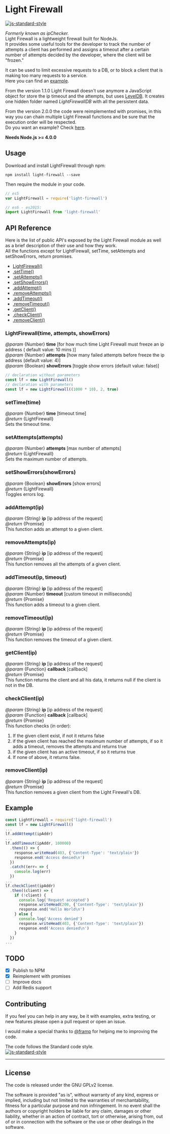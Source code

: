 # Light Firewall
[![js-standard-style](https://img.shields.io/badge/code%20style-standard-brightgreen.svg?style=flat)](http://standardjs.com/)  


*Formerly known as ipChecker.*  
Light Firewall is a lightweight firewall built for NodeJs.  
It provides some useful tools for the developer to track the number of attempts a client has performed and assigns a timeout after a certain number of attempts decided by the developer, where the client will be "frozen."

It can be used to limit excessive requests to a DB, or to block a client that is making too many requests to a service.  
Here you can find an [example](https://github.com/delvedor/LightFirewall/blob/master/example.js).

From the version 1.1.0 Light Firewall doesn't use anymore a JavaScript object for store the ip timeout and the attempts, but uses [LevelDB](https://github.com/Level/levelup).
It creates one hidden folder named *LightFirewallDB* with all the persistent data.

From the version 2.0.0 the code were reimplemented with promises, in this way you can chain multiple Light Firewall functions and be sure that the execution order will be respected.  
Do you want an example? Check [here](https://github.com/delvedor/LightFirewall/blob/master/test.js#L176-L226).

**Needs Node.js >= 4.0.0**

## Usage
Download and install LightFirewall through npm:  
```
npm install light-firewall --save
```  
Then require the module in your code.
```Javascript
// es5
var LightFirewall = require('light-firewall')

// es6 - es2015:
import LightFirewall from 'light-firewall'
```

## API Reference
Here is the list of public API's exposed by the Light Firewall module as well as a brief description of their use and how they work.  
All the functions except for LightFirewall, setTime, setAttempts and setShowErrors, return promises.

- <a href="#LightFirewall">LightFirewall()</a>
- <a href="#setTime">.setTime()</a>
- <a href="#setAttempts">.setAttempts()</a>
- <a href="#setShowErrors">.setShowErrors()</a>
- <a href="#addAttempt">.addAttempt()</a>
- <a href="#removeAttempts">.removeAttempts()</a>
- <a href="#addTimeout">.addTimeout()</a>
- <a href="#removeTimeout">.removeTimeout()</a>
- <a href="#getClient">.getClient()</a>
- <a href="#checkClient">.checkClient()</a>
- <a href="#removeClient">.removeClient()</a>

<a name="LightFirewall"></a>
### LightFirewall(time, attempts, showErrors)
*@param*  {Number}   **time**  [for how much time Light Firewall must freeze an ip address ( default value: 10 mins )]  
*@param*  {Number}   **attempts**  [how many failed attempts before freeze the ip address (default value: 4)]  
*@param*  {Boolean}  **showErrors** [toggle show errors (default value: false)]
```Javascript
// declaration without parameters
const lf = new LightFirewall()
// declaration with parameters
const lf = new LightFirewall((1000 * 10), 2, true)
```

<a name="setTime"></a>
### setTime(time)
*@param* {Number} **time**  [timeout time]  
*@return* {LightFirewall}  
Sets the timeout time.

<a name="setAttempts"></a>
### setAttempts(attempts)
*@param* {Number} **attempts**  [max number of attempts]  
*@return* {LightFirewall}  
Sets the maximum number of attempts.

<a name="setShowErrors"></a>
### setShowErrors(showErrors)
*@param* {Boolean} **showErrors**  [show errors]  
*@return* {LightFirewall}  
Toggles errors log.

<a name="addAttempt"></a>
### addAttempt(ip)
*@param* {String} **ip**  [ip address of the request]  
*@return* {Promise}  
This function adds an attempt to a given client.

<a name="removeAttempts"></a>
### removeAttempts(ip)
*@param* {String} **ip**  [ip address of the request]  
*@return* {Promise}  
This function removes all the attempts of a given client.

<a name="addTimeout"></a>
### addTimeout(ip, timeout)
*@param* {String} **ip**  [ip address of the request]  
*@param* {Number} **timeout**  [custom timeout in milliseconds]  
*@return* {Promise}  
This function adds a timeout to a given client.

<a name="removeTimeout"></a>
### removeTimeout(ip)
*@param* {String} **ip**  [ip address of the request]  
*@return* {Promise}  
This function removes the timeout of a given client.

<a name="getClient"></a>
### getClient(ip)
*@param* {String} **ip**  [ip address of the request]  
*@param* {Function}   **callback**    [callback]  
*@return* {Promise}  
This function returns the client and all his data, it returns null if the client is not in the DB.

<a name="checkClient"></a>
### checkClient(ip)
*@param* {String} **ip**  [ip address of the request]  
*@param* {Function}   **callback**    [callback]  
*@return* {Promise}  
This function checks (in order):  
1. If the given client exist, if not it returns false  
2. if the given client has reached the maximum number of attempts, if so it adds a timeout, removes the attempts and returns true  
3. if the given client has an active timeout, if so it returns true  
4. If none of above, it returns false.

<a name="removeClient"></a>
### removeClient(ip)
*@param* {String} **ip**  [ip address of the request]  
*@return* {Promise}  
This function removes a given client from the Light Firewall's DB.

## Example
```Javascript
const LightFirewall = require('light-firewall')
const lf = new LightFirewall()
...
lf.addAttempt(ipAddr)
...
lf.addTimeout(ipAddr, 100000)
  .then(() => {
    response.writeHead(403, {'Content-Type': 'text/plain'})
    response.end('Access denied\n')
  })
  .catch((err= => {
    console.log(err)
  })
...
lf.checkClient(ipAddr)
  .then((client) => {
    if (!client) {
      console.log('Request accepted')
      response.writeHead(200, {'Content-Type': 'text/plain'})
      response.end('Hello World\n')
    } else {
      console.log('Access denied')
      response.writeHead(403, {'Content-Type': 'text/plain'})
      response.end('Access denied\n')
    }
  })
...
```

## TODO
- [x] Publish to NPM
- [x] Reimplement with promises
- [ ] Improve docs
- [ ] Add Redis support

## Contributing
If you feel you can help in any way, be it with examples, extra testing, or new features please open a pull request or open an issue.

I would make a special thanks to [@framp](https://github.com/framp) for helping me to improving the code.

The code follows the Standard code style.  
[![js-standard-style](https://cdn.rawgit.com/feross/standard/master/badge.svg)](https://github.com/feross/standard)
______________________________________________________________________________________________________________________
## License
The code is released under the GNU GPLv2 license.

The software is provided "as is", without warranty of any kind, express or implied, including but not limited to the warranties of merchantability, fitness for a particular purpose and non infringement. In no event shall the authors or copyright holders be liable for any claim, damages or other liability, whether in an action of contract, tort or otherwise, arising from, out of or in connection with the software or the use or other dealings in the software.
